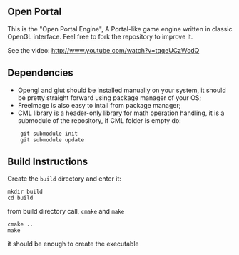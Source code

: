 ## Open Portal

This is the "Open Portal Engine", A Portal-like game engine written in classic OpenGL interface.
Feel free to fork the repository to improve it.

See the video:
http://www.youtube.com/watch?v=tqqeUCzWcdQ

## Dependencies

* Opengl and glut should be installed manually on your system, it should be pretty straight forward using package manager of your OS;
* FreeImage is also easy to intall from package manager;
* CML library is a header-only library for math operation handling, it is a submodule of the repository, if CML folder is empty do:
```
    git submodule init
    git submodule update
```

## Build Instructions

Create the `build` directory and enter it:

```
mkdir build
cd build
```

from build directory call, `cmake` and `make`

```
cmake ..
make
```

it should be enough to create the executable
